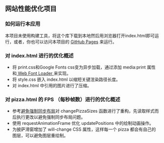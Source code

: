 ## 网站性能优化项目

### 如何运行本应用
本项目未使用构建工具，将这个库下载到本地然后用浏览器打开index.html即可运行，或者，你也可以访问本项目的 [GitHub Pages](https://guanzhengwei.github.io/WebsiteOptimization_zh_p2) 来运行。

### 对 index.html 进行的优化概述
* 将 print.css和Google Fonts css变为异步加载，通过添加 media:print 属性 和[ Web Font Loader ](https://www.lockedowndesign.com/load-google-fonts-asynchronously-for-page-speed/)来实现。
* 将 style.css 嵌入 index.html 以缩短关键渲染路径长度。
* 对 index.html 中引用的图片进行了压缩。


### 对 pizza.html 的 FPS （每秒帧数）进行的优化概述
* 参考[避免强制同步布局](https://developers.google.com/web/fundamentals/performance/rendering/avoid-large-complex-layouts-and-layout-thrashing#_2)对 changePizzaSizes 函数进行了重构，先读取样式而后执行更改以避免强制同步布局问题。
* 使用 requestAnimationFrame 优化 updatePositions 中的绘制动画操作。
* 为披萨滑窗增加了 will-change CSS 属性，这样每一个 pizza 都会有自己的图层，可以避免图层重绘制。


